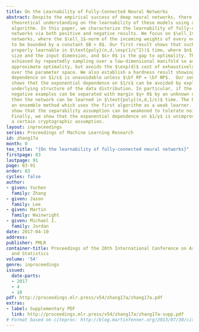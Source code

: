 ```yaml
---
title: On the Learnability of Fully-Connected Neural Networks
abstract: Despite the empirical success of deep neural networks, there is limited
  theoretical understanding on the learnability of these models using a polynomial-time
  algorithm. In this paper, we characterize the learnability of fully-connected neural
  networks via both positive and negative results. We focus on $\ell_1$-regularized
  networks, where the $\ell_1$-norm of the incoming weights of every neuron is assumed
  to be bounded by a constant $B > 0$. Our first result shows that such networks are
  properly learnable in $\text{poly}(n,d,\exp(1/ε^2))$ time, where $n$ and $d$ are the sample
  size and the input dimension, and $ε> 0$ is the gap to optimality. The bound is
  achieved by repeatedly sampling over a low-dimensional manifold so as to ensure
  approximate optimality, but avoids the $\exp(d)$ cost of exhaustively searching
  over the parameter space. We also establish a hardness result showing that the exponential
  dependence on $1/ε$ is unavoidable unless $\bf RP = \bf NP$.  Our second result
  shows that the exponential dependence on $1/ε$ can be avoided by exploiting the
  underlying structure of the data distribution. In particular, if the positive and
  negative examples can be separated with margin $γ> 0$ by an unknown neural network,
  then the network can be learned in $\text{poly}(n,d,1/ε)$ time. The bound is achieved by
  an ensemble method which uses the first algorithm as a weak learner. We further
  show that the separability assumption can be weakened to tolerate noisy labels.
  Finally, we show that the exponential dependence on $1/γ$ is unimprovable under
  a certain cryptographic assumption.
layout: inproceedings
series: Proceedings of Machine Learning Research
id: zhang17a
month: 0
tex_title: "{On the learnability of fully-connected neural networks}"
firstpage: 83
lastpage: 91
page: 83-91
order: 83
cycles: false
author:
- given: Yuchen
  family: Zhang
- given: Jason
  family: Lee
- given: Martin
  family: Wainwright
- given: Michael I.
  family: Jordan
date: 2017-04-10
address: 
publisher: PMLR
container-title: Proceedings of the 20th International Conference on Artificial Intelligence
  and Statistics
volume: '54'
genre: inproceedings
issued:
  date-parts:
  - 2017
  - 4
  - 10
pdf: http://proceedings.mlr.press/v54/zhang17a/zhang17a.pdf
extras:
- label: Supplementary PDF
  link: http://proceedings.mlr.press/v54/zhang17a/zhang17a-supp.pdf
# Format based on citeproc: http://blog.martinfenner.org/2013/07/30/citeproc-yaml-for-bibliographies/
---
```

